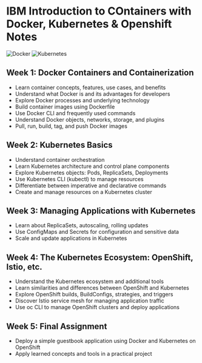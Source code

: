 # IBM Introduction to COntainers with Docker, Kubernetes & Openshift Notes
![Docker](https://img.shields.io/badge/docker-%230db7ed.svg?style=for-the-badge&logo=docker&logoColor=white) 
![Kubernetes](https://img.shields.io/badge/kubernetes-%23326ce5.svg?style=for-the-badge&logo=kubernetes&logoColor=white)

## Week 1: Docker Containers and Containerization
- Learn container concepts, features, use cases, and benefits
- Understand what Docker is and its advantages for developers
- Explore Docker processes and underlying technology
- Build container images using Dockerfile
- Use Docker CLI and frequently used commands
- Understand Docker objects, networks, storage, and plugins
- Pull, run, build, tag, and push Docker images
## Week 2: Kubernetes Basics
- Understand container orchestration
- Learn Kubernetes architecture and control plane components
- Explore Kubernetes objects: Pods, ReplicaSets, Deployments
- Use Kubernetes CLI (kubectl) to manage resources
- Differentiate between imperative and declarative commands
- Create and manage resources on a Kubernetes cluster
## Week 3: Managing Applications with Kubernetes
- Learn about ReplicaSets, autoscaling, rolling updates
- Use ConfigMaps and Secrets for configuration and sensitive data
- Scale and update applications in Kubernetes
## Week 4: The Kubernetes Ecosystem: OpenShift, Istio, etc.
- Understand the Kubernetes ecosystem and additional tools
- Learn similarities and differences between OpenShift and Kubernetes
- Explore OpenShift builds, BuildConfigs, strategies, and triggers
- Discover Istio service mesh for managing application traffic
- Use oc CLI to manage OpenShift clusters and deploy applications
## Week 5: Final Assignment
- Deploy a simple guestbook application using Docker and Kubernetes on OpenShift
- Apply learned concepts and tools in a practical project

